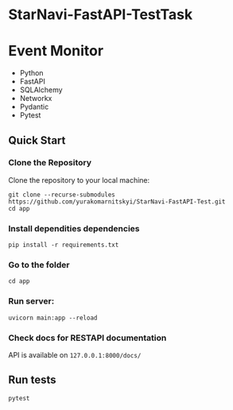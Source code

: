 # StarNavi-FastAPI-TestTask
# Event Monitor
- Python
- FastAPI
- SQLAlchemy 
- Networkx
- Pydantic
- Pytest 

## Quick Start

### Clone the Repository

Clone the repository to your local machine:

```
git clone --recurse-submodules https://github.com/yurakomarnitskyi/StarNavi-FastAPI-Test.git
cd app
```

### Install dependities dependencies

`pip install -r requirements.txt`

### Go to the folder

`cd app`

### Run server:
`uvicorn main:app --reload`

### Check docs for RESTAPI documentation
API is available on `127.0.0.1:8000/docs/`

## Run tests

`pytest`